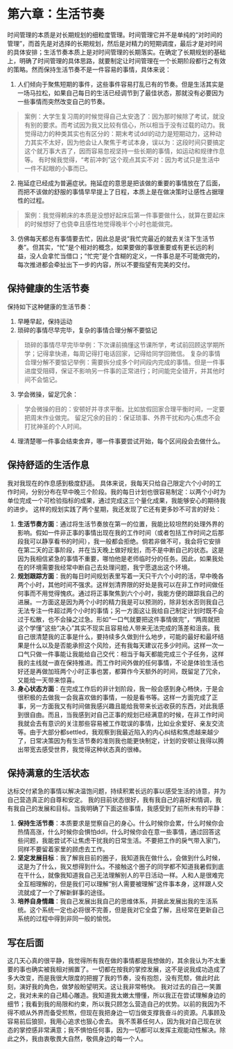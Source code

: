 # 第六章：生活节奏

时间管理的本质是对长期规划的细粒度管理。时间管理它并不是单纯的“对时间的管理”，而首先是对选择的长期规划，然后是对精力的短期调度，最后才是对时间的具体安排；生活节奏本质上是对时间管理的长期落实。在确定了长期规划的基础上，明确了时间管理的具体思路，就要制定让时间管理在一个长期阶段都行之有效的策略。然而保持生活节奏不是一件容易的事情，具体来说：

1. 人们倾向于聚焦短期的事件，这些事件容易打乱已有的节奏。但是生活其实是一场马拉松，如果自己每日的生活已经调节到了最佳状态，那就没有必要因为一些事情而突然改变自己的节奏。
> 案例：大学生复习周的时候觉得自己太安逸了：因为那时候除了考试，就没有别的要求。而考试因为我又比较有信心，所以相当于没有过载的动力。我觉得动力的种类其实也有区分的：期末考试ddl的动力是短期动力，这种动力其实不太好，因为他会让人聚焦于考试本身，误以为：这段时间只要搞定这个就万事大吉了，因而容易忽视坚持一些长期的事情，如运动和规律作息等。 有时候我觉得，“考前冲刺”这个观点其实不对：因为考试只是生活中一件不起眼的小事而已。
2. 拖延症已经成为普遍症状。拖延症的意思是把该做的重要的事情放在了后面，而把不该做的舒服的事情早早提上了日程，本质上是在做决策时让感性占据理性的过程。
> 案例：我觉得赖床的本质是没想好起床后第一件事要做什么，就算在要起床的时候想好了也侥幸且感性地觉得晚半个小时也能做完。
3. 仿佛每天都总有事情要去忙，因此总是说“我忙完最近的就去关注下生活节奏”。但其实，“忙”是个相对的概念，如果要做的事很重要或有更长远的利益，没人会拿忙当借口；“忙完”是个含糊的定义，一件事总是不可能做完的，每次推进都会牵扯出下一步的内容，所以不要指望有完美的交付。

## 保持健康的生活节奏

保持如下这种健康的生活节奏：
1. 早睡早起，保持运动
2. 琐碎的事情尽早完毕，复杂的事情合理分解不要惦记 
> 琐碎的事情尽早完毕举例：下次课前搞懂这节课所学，考试前回顾这学期所学；记得拿快递，每周记得打电话回家，记得给同学回微信。 复杂的事情合理分解不要惦记举例：需要拆分成多个时间段内完成的事情。但是一件事进度受阻碍，保证不影响另一件事的正常进行；时间能完全错开，并其他时间不会惦记。
3. 学会微操，留足冗余：
> 学会微操的目的：安顿好并寻求平衡。比如放假回家合理平衡时间，一定要把周末作业做完。 留足冗余的目的：保证琐事、外界干扰和内心焦虑不会打扰神圣的个人时间。
4. 理清楚哪一件事会结束舍弃，哪一件事要尝试开始，每个区间段会去做什么。

## 保持舒适的生活作息
我对我现在的作息感到极度舒适。 具体来说，我每天只给自己限定六个小时的工作时间，分别分布在早中晚三个阶段。我的每日计划也很容易制定：以两个小时为单位完成一个可检验指标的成果，通过完成这三个量化成果，我能够安心的期待我的进步。 这样的规划实践了两个星期，我还发现了它还有更多妙不可言的好处：
1. **生活节奏方面**：通过将生活节奏放在第一的位置，我能比较坦然的处理外界的影响。假如一件非正事的事情出现在我的工作时间（或者包括工作时间之后那段我可以静享看书的时间），我一般都会拒绝。倘若非做不可，我会将它安排在第二天的正事阶段，并在当天晚上做好规划，而不是中断自己的状态。这是因为我相信紧急的事情不重要，哪怕他是老师临时分的任务。因此，如果我处在的环境需要我经常中断自己去处理问题，我宁愿退出这个环境。
2. **规划跟踪方面**：我的每日时间规划表里写着一天只干六个小时的活，早中晚各两个小时，其他时间不强求。这样划清界限的好处是我可以在非工作时间做任何事而不用觉得愧疚。通过将正事聚焦到六个小时，我能方便的跟踪我自己的进展。一方面这是因为两个小时的精力我是可以预测的，除非划水否则我自己无法专注一件超过两个小时的事情；另一方面这让我给自己制定计划时既不会过于松散，也不会操之过急。形如“一口气就要把这件事情做完”，“两周就把这个学懂”这些“决心”其实不现实且容易给人带来无法完成的落差和沮丧。我自己很清楚我的正事是什么，要持续多久做到什么地步，可能的最好和最坏结果是什么以及是否能承担这个风险，还有我每天建议花多少时间。这样一次一口气只做一件事能让我能给自己交代：相当于每天都能完成三个子任务，这样我的主线就一直在保持推进。而工作时间外做的任何事情，不论是体验生活也好还是再做加班两个小时正事也罢，都算作今天额外的时间，既留足了冗余，又能给一天带来惊喜。
3. **身心状态方面**：在完成工作后的非计划阶段，我一般会感到身心畅快，于是会很积极的去做我一会我喜欢做的事情，一般是看书等。这样一方面完成了正事，另一方面我又有时间做我感兴趣且能给我带来长远收获的东西，对此我感到很自由。而且，当我感到对自己正事的规划已经满意的时候，在非工作时间我就会去有意识的关注那些容易被工作耽误的事情，比如业余爱好、亲友交流等。由于大部分都settled，我观察到我最近陷入的内心纠结和焦虑越来越少了，日常决策因为有生活节奏的准则我也能更快制定，计划的安顿让我得以腾出带宽去感受世界，我觉得这种状态真的很棒。

## 保持满意的生活状态
达标交付紧急的事情以解决温饱问题，持续积累长远的事以感受生活的诗意，并为自己营造真正的自尊和安定。
我的目前状态很好，我有我自己的喜好和情调，我有我自己的发展和目标。当我明确了下面这些事情，我感受到了前所未有的平静：
1. **保持生活节奏**：本质要求是觉察自己的身心。什么时候你会累，什么时候你会热情高涨，什么时候你会惧怕ddl，什么时候你会在意一些事情，通过回答这些问题，我能尝试不让焦虑干扰我的日常生活。不要把工作的戾气带入家门，同样不要留着家里的顾虑去工作。
2. **坚定发展目标**：我了解我目前的圈子，我知道我在做什么，会做到什么时候，这是为了什么，我又想得到什么。不接触这个圈子的同学都不知道我暑假到底在干什么，就像我知道我自己无法理解别人的平日活动一样。人和人是很难完全互相理解的，但是我们可以理解“别人需要被理解”这件事本身，这样跟人交流就成了一个了解新鲜事的途径。
3. **培养自身情趣**：我自己发展出我自己的思维体系，并据此发展出我的生活系统。这个系统一定也必将很不完善，但是我对它全盘了解，且经常在更新自己系统的过程中得到非同一般的愉悦。

## 写在后面
这几天心真的很平静，我觉得所有我在做的事情都是我想做的，其余我认为不太重要的事也确实被我相对搁置了。一切都在按我的掌控发展，这不是说我成功造成了多大改变，而是我很大限度的把握了我的节奏，没有抱怨，没有荒颓，做此时此刻，演好我的角色，做梦般盼望明天。这让我非常畅快。
我对过去的自己一笑置之，我对未来的自己精心雕造。我知道我太嫩太懵懂，所以我正在尝试理解身边的细节；我看到我的局限和约束，所以我只顾怎么营造自己的优势。以前的我因为不得不顺从外界而备受煎熬，但现在我把身边一切当做支撑我奋斗的资源。凡事顾及容易前后狼狈，我用心追求也狠心舍去。
我不羡慕任何人，因为我对自己现在状态的掌控感非常满意；我不惧怕任何事，因为一切都可以发挥主观能动性解决。除此之外，我由衷敬畏大自然，敬佩身边的每一个人。
